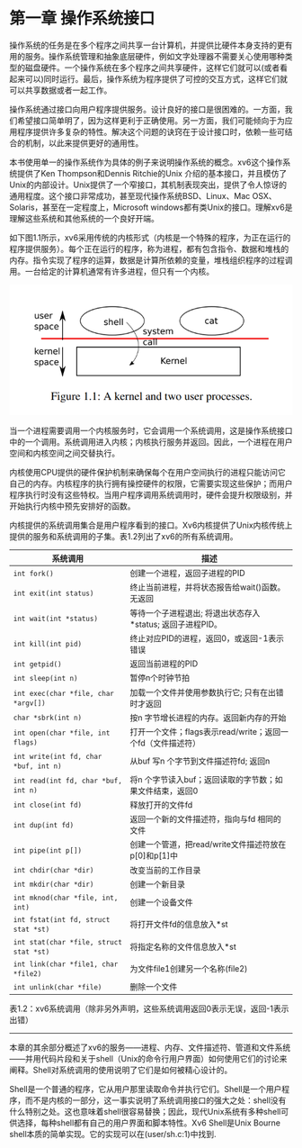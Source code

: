 # 第一章 操作系统接口

操作系统的任务是在多个程序之间共享一台计算机，并提供比硬件本身支持的更有用的服务。操作系统管理和抽象底层硬件，例如文字处理器不需要关心使用哪种类型的磁盘硬件。一个操作系统在多个程序之间共享硬件，这样它们就可以(或者看起来可以)同时运行。最后，操作系统为程序提供了可控的交互方式，这样它们就可以共享数据或者一起工作。

操作系统通过接口向用户程序提供服务。设计良好的接口是很困难的。一方面，我们希望接口简单明了，因为这样更利于正确使用。另一方面，我们可能倾向于为应用程序提供许多复杂的特性。解决这个问题的诀窍在于设计接口时，依赖一些可结合的机制，以此来提供更好的通用性。

本书使用单一的操作系统作为具体的例子来说明操作系统的概念。xv6这个操作系统提供了Ken Thompson和Dennis Ritchie的Unix 介绍的基本接口，并且模仿了Unix的内部设计。Unix提供了一个窄接口，其机制表现突出，提供了令人惊讶的通用程度。这个接口非常成功，甚至现代操作系统BSD、Linux、Mac OSX、Solaris，甚至在一定程度上，Microsoft windows都有类Unix的接口。理解xv6是理解这些系统和其他系统的一个良好开端。

如下图1.1所示，xv6采用传统的内核形式（内核是一个特殊的程序，为正在运行的程序提供服务）。每个正在运行的程序，称为进程，都有包含指令、数据和堆栈的内存。指令实现了程序的运算，数据是计算所依赖的变量，堆栈组织程序的过程调用。一台给定的计算机通常有许多进程，但只有一个内核。

![img](../images/c1/p1.png)

当一个进程需要调用一个内核服务时，它会调用一个系统调用，这是操作系统接口中的一个调用。系统调用进入内核；内核执行服务并返回。因此，一个进程在用户空间和内核空间之间交替执行。

内核使用CPU提供的硬件保护机制来确保每个在用户空间执行的进程只能访问它自己的内存。内核程序的执行拥有操控硬件的权限，它需要实现这些保护；而用户程序执行时没有这些特权。当用户程序调用系统调用时，硬件会提升权限级别，并开始执行内核中预先安排好的函数。

内核提供的系统调用集合是用户程序看到的接口。Xv6内核提供了Unix内核传统上提供的服务和系统调用的子集。表1.2列出了xv6的所有系统调用。

| **系统调用**                            | **描述**                                                    |
| --------------------------------------- | ----------------------------------------------------------- |
| `int fork()`                            | 创建一个进程，返回子进程的PID                               |
| `int exit(int status)`                  | 终止当前进程，并将状态报告给wait()函数。无返回              |
| `int wait(int *status)`                 | 等待一个子进程退出; 将退出状态存入*status; 返回子进程PID。  |
| `int kill(int pid)`                     | 终止对应PID的进程，返回0，或返回-1表示错误                  |
| `int getpid()`                          | 返回当前进程的PID                                           |
| `int sleep(int n)`                      | 暂停n个时钟节拍                                             |
| `int exec(char *file, char *argv[])`    | 加载一个文件并使用参数执行它; 只有在出错时才返回            |
| `char *sbrk(int n)`                     | 按n 字节增长进程的内存。返回新内存的开始                    |
| `int open(char *file, int flags)`       | 打开一个文件；flags表示read/write；返回一个fd（文件描述符） |
| `int write(int fd, char *buf, int n)`   | 从buf 写n 个字节到文件描述符fd; 返回n                       |
| `int read(int fd, char *buf, int n)`    | 将n 个字节读入buf；返回读取的字节数；如果文件结束，返回0    |
| `int close(int fd)`                     | 释放打开的文件fd                                            |
| `int dup(int fd)`                       | 返回一个新的文件描述符，指向与fd 相同的文件                 |
| `int pipe(int p[])`                     | 创建一个管道，把read/write文件描述符放在p[0]和p[1]中        |
| `int chdir(char *dir)`                  | 改变当前的工作目录                                          |
| `int mkdir(char *dir)`                  | 创建一个新目录                                              |
| `int mknod(char *file, int, int)`       | 创建一个设备文件                                            |
| `int fstat(int fd, struct stat *st)`    | 将打开文件fd的信息放入*st                                   |
| `int stat(char *file, struct stat *st)` | 将指定名称的文件信息放入*st                                 |
| `int link(char *file1, char *file2)`    | 为文件file1创建另一个名称(file2)                            |
| `int unlink(char *file)`                | 删除一个文件                                                |

​		表1.2：xv6系统调用（除非另外声明，这些系统调用返回0表示无误，返回-1表示出错）



---



本章的其余部分概述了xv6的服务——进程、内存、文件描述符、管道和文件系统——并用代码片段和关于shell（Unix的命令行用户界面）如何使用它们的讨论来阐释。Shell对系统调用的使用说明了它们是如何被精心设计的。

Shell是一个普通的程序，它从用户那里读取命令并执行它们。Shell是一个用户程序，而不是内核的一部分，这一事实说明了系统调用接口的强大之处：shell没有什么特别之处。这也意味着shell很容易替换；因此，现代Unix系统有多种shell可供选择，每种shell都有自己的用户界面和脚本特性。Xv6 Shell是Unix Bourne shell本质的简单实现。它的实现可以在(user/sh.c:1)中找到.
